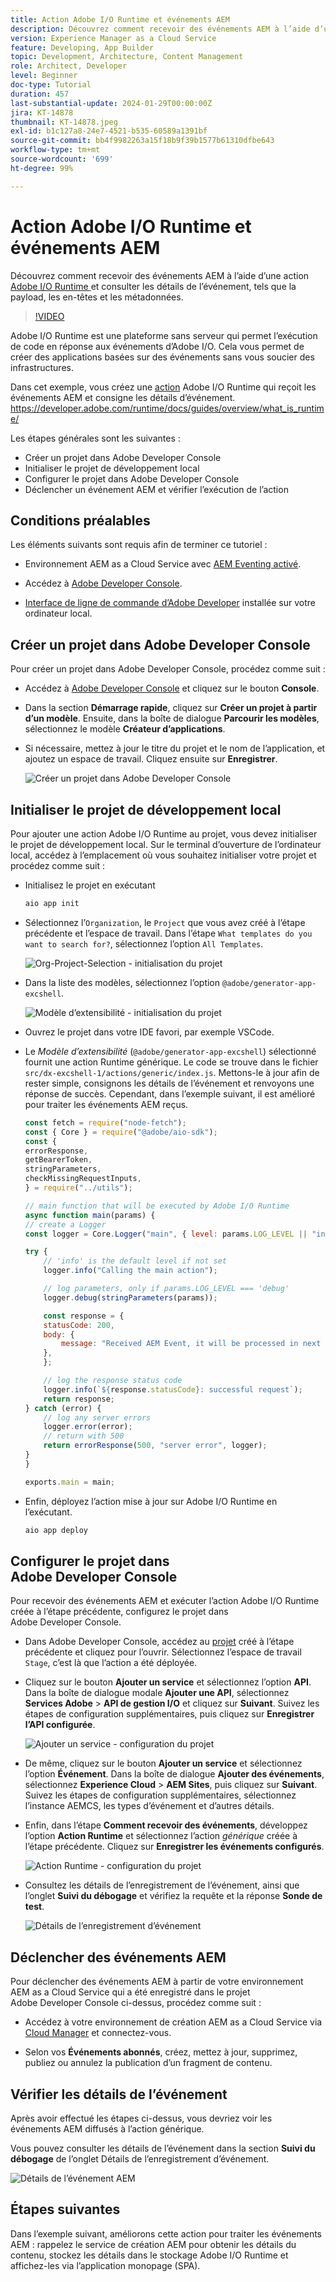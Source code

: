 ```yaml
---
title: Action Adobe I/O Runtime et événements AEM
description: Découvrez comment recevoir des événements AEM à l’aide d’une action Adobe I/O Runtime et consulter les détails de l’événement tels que la payload, les en-têtes et les métadonnées.
version: Experience Manager as a Cloud Service
feature: Developing, App Builder
topic: Development, Architecture, Content Management
role: Architect, Developer
level: Beginner
doc-type: Tutorial
duration: 457
last-substantial-update: 2024-01-29T00:00:00Z
jira: KT-14878
thumbnail: KT-14878.jpeg
exl-id: b1c127a8-24e7-4521-b535-60589a1391bf
source-git-commit: bb4f9982263a15f18b9f39b1577b61310dfbe643
workflow-type: tm+mt
source-wordcount: '699'
ht-degree: 99%

---
```


# Action Adobe I/O Runtime et événements AEM

Découvrez comment recevoir des événements AEM à l’aide d’une action [Adobe I/O Runtime ](https://developer.adobe.com/runtime/docs/guides/overview/what_is_runtime/) et consulter les détails de l’événement, tels que la payload, les en-têtes et les métadonnées.

>[!VIDEO](https://video.tv.adobe.com/v/3427053?quality=12&learn=on)

Adobe I/O Runtime est une plateforme sans serveur qui permet l’exécution de code en réponse aux événements d’Adobe I/O. Cela vous permet de créer des applications basées sur des événements sans vous soucier des infrastructures.

Dans cet exemple, vous créez une [action](https://developer.adobe.com/runtime/docs/guides/using/creating_actions/) Adobe I/O Runtime qui reçoit les événements AEM et consigne les détails d’événement.
https://developer.adobe.com/runtime/docs/guides/overview/what_is_runtime/

Les étapes générales sont les suivantes :

- Créer un projet dans Adobe Developer Console
- Initialiser le projet de développement local
- Configurer le projet dans Adobe Developer Console
- Déclencher un événement AEM et vérifier l’exécution de l’action

## Conditions préalables

Les éléments suivants sont requis afin de terminer ce tutoriel :

- Environnement AEM as a Cloud Service avec [AEM Eventing activé](https://developer.adobe.com/experience-cloud/experience-manager-apis/guides/events/#enable-aem-events-on-your-aem-cloud-service-environment).

- Accédez à [Adobe Developer Console](https://developer.adobe.com/developer-console/docs/guides/getting-started).

- [Interface de ligne de commande d’Adobe Developer](https://developer.adobe.com/runtime/docs/guides/tools/cli_install/) installée sur votre ordinateur local.

## Créer un projet dans Adobe Developer Console

Pour créer un projet dans Adobe Developer Console, procédez comme suit :

- Accédez à [Adobe Developer Console](https://developer.adobe.com/) et cliquez sur le bouton **Console**.

- Dans la section **Démarrage rapide**, cliquez sur **Créer un projet à partir d’un modèle**. Ensuite, dans la boîte de dialogue **Parcourir les modèles**, sélectionnez le modèle **Créateur d’applications**.

- Si nécessaire, mettez à jour le titre du projet et le nom de l’application, et ajoutez un espace de travail. Cliquez ensuite sur **Enregistrer**.

  ![Créer un projet dans Adobe Developer Console](../assets/examples/runtime-action/create-project.png)


## Initialiser le projet de développement local

Pour ajouter une action Adobe I/O Runtime au projet, vous devez initialiser le projet de développement local. Sur le terminal d’ouverture de l’ordinateur local, accédez à l’emplacement où vous souhaitez initialiser votre projet et procédez comme suit :

- Initialisez le projet en exécutant

  ```bash
  aio app init
  ```

- Sélectionnez l’`Organization`, le `Project` que vous avez créé à l’étape précédente et l’espace de travail. Dans l’étape `What templates do you want to search for?`, sélectionnez l’option `All Templates`.

  ![Org-Project-Selection - initialisation du projet](../assets/examples/runtime-action/all-templates.png)

- Dans la liste des modèles, sélectionnez l’option `@adobe/generator-app-excshell`.

  ![Modèle d’extensibilité - initialisation du projet](../assets/examples/runtime-action/extensibility-template.png)

- Ouvrez le projet dans votre IDE favori, par exemple VSCode.

- Le _Modèle d’extensibilité_ (`@adobe/generator-app-excshell`) sélectionné fournit une action Runtime générique. Le code se trouve dans le fichier `src/dx-excshell-1/actions/generic/index.js`. Mettons-le à jour afin de rester simple, consignons les détails de l’événement et renvoyons une réponse de succès. Cependant, dans l’exemple suivant, il est amélioré pour traiter les événements AEM reçus.

  ```javascript
  const fetch = require("node-fetch");
  const { Core } = require("@adobe/aio-sdk");
  const {
  errorResponse,
  getBearerToken,
  stringParameters,
  checkMissingRequestInputs,
  } = require("../utils");
  
  // main function that will be executed by Adobe I/O Runtime
  async function main(params) {
  // create a Logger
  const logger = Core.Logger("main", { level: params.LOG_LEVEL || "info" });
  
  try {
      // 'info' is the default level if not set
      logger.info("Calling the main action");
  
      // log parameters, only if params.LOG_LEVEL === 'debug'
      logger.debug(stringParameters(params));
  
      const response = {
      statusCode: 200,
      body: {
          message: "Received AEM Event, it will be processed in next example",
      },
      };
  
      // log the response status code
      logger.info(`${response.statusCode}: successful request`);
      return response;
  } catch (error) {
      // log any server errors
      logger.error(error);
      // return with 500
      return errorResponse(500, "server error", logger);
  }
  }
  
  exports.main = main;
  ```

- Enfin, déployez l’action mise à jour sur Adobe I/O Runtime en l’exécutant.

  ```bash
  aio app deploy
  ```

## Configurer le projet dans Adobe Developer Console

Pour recevoir des événements AEM et exécuter l’action Adobe I/O Runtime créée à l’étape précédente, configurez le projet dans Adobe Developer Console.

- Dans Adobe Developer Console, accédez au [projet](https://developer.adobe.com/console/projects) créé à l’étape précédente et cliquez pour l’ouvrir. Sélectionnez l’espace de travail `Stage`, c’est là que l’action a été déployée.

- Cliquez sur le bouton **Ajouter un service** et sélectionnez l’option **API**. Dans la boîte de dialogue modale **Ajouter une API**, sélectionnez **Services Adobe** > **API de gestion I/O** et cliquez sur **Suivant**. Suivez les étapes de configuration supplémentaires, puis cliquez sur **Enregistrer l’API configurée**.

  ![Ajouter un service - configuration du projet](../assets/examples/runtime-action/add-io-management-api.png)

- De même, cliquez sur le bouton **Ajouter un service** et sélectionnez l’option **Événement**. Dans la boîte de dialogue **Ajouter des événements**, sélectionnez **Experience Cloud** > **AEM Sites**, puis cliquez sur **Suivant**. Suivez les étapes de configuration supplémentaires, sélectionnez l’instance AEMCS, les types d’événement et d’autres détails.

- Enfin, dans l’étape **Comment recevoir des événements**, développez l’option **Action Runtime** et sélectionnez l’action _générique_ créée à l’étape précédente. Cliquez sur **Enregistrer les événements configurés**.

  ![Action Runtime - configuration du projet](../assets/examples/runtime-action/select-runtime-action.png)

- Consultez les détails de l’enregistrement de l’événement, ainsi que l’onglet **Suivi du débogage** et vérifiez la requête et la réponse **Sonde de test**.

  ![Détails de l’enregistrement d’événement](../assets/examples/runtime-action/debug-tracing-challenge-probe.png)


## Déclencher des événements AEM

Pour déclencher des événements AEM à partir de votre environnement AEM as a Cloud Service qui a été enregistré dans le projet Adobe Developer Console ci-dessus, procédez comme suit :

- Accédez à votre environnement de création AEM as a Cloud Service via [Cloud Manager](https://my.cloudmanager.adobe.com/) et connectez-vous.

- Selon vos **Événements abonnés**, créez, mettez à jour, supprimez, publiez ou annulez la publication d’un fragment de contenu.

## Vérifier les détails de l’événement

Après avoir effectué les étapes ci-dessus, vous devriez voir les événements AEM diffusés à l’action générique.

Vous pouvez consulter les détails de l’événement dans la section **Suivi du débogage** de l’onglet Détails de l’enregistrement d’événement.

![Détails de l’événement AEM](../assets/examples/runtime-action/aem-event-details.png)


## Étapes suivantes

Dans l’exemple suivant, améliorons cette action pour traiter les événements AEM : rappelez le service de création AEM pour obtenir les détails du contenu, stockez les détails dans le stockage Adobe I/O Runtime et affichez-les via l’application monopage (SPA).
